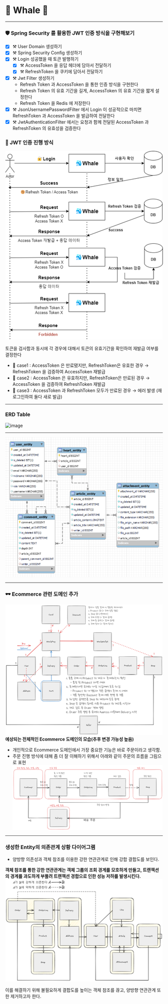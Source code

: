 # 🐳 Whale 🐳
___

### 🛡️ Spring Security 를 활용한 JWT 인증 방식을 구현해보기
- [x] ⚒️ User Domain 생성하기
- [x] ⚒️ Spring Security Config 생성하기
- [x] ⚒️ Login 성공했을 때 토큰 발행하기
    - [x] ⚒️ AccessToken 을 응답 헤더에 담아서 전달하기
    - [x] ⚒️ RefreshToken 을 쿠키에 담아서 전달하기 
- [x] ⚒️ Jwt Filter 생성하기
    - Refresh Token 과 AccessToken 을 통한 인증 방식을 구현한다
    - Refresh Token 의 유효 기간을 길게, AccessToken 의 유효 기간을 짧게 설정한다
    - Refresh Token 을 Redis 에 저장한다
- [x] ⚒️ JsonUsernamePasswordFilter 에서 Login 이 성공적으로 마치면 RefreshToken 과 AccessToken 을 발급하여 전달한다
- [x] ⚒️ JwtAuthenticationFilter 에서는 요청과 함께 전달된 AccessToken 과 RefreshToken 의 유효성을 검증한다

### 🔐 JWT 인증 진행 방식
![img.png](docs/resource/img.png)

토큰을 검사함과 동시에 각 경우에 대해서 토큰의 유효기간을 확인하여 재발급 여부를 결정한다

- 🐬 case1 : AccessToken 은 만료됐지만, RefreshToken은 유효한 경우 →  RefreshToken 을 검증하여 AccessToken 재발급
- 🐬 case2 : AccessToken 은 유효하지만, RefreshToken은 만료된 경우 →  AccessToken 을 검증하여 RefreshToken 재발급
- 🐬 case3 : AccessToken 과 RefreshToken 모두가 만료된 경우 → 에러 발생 (재 로그인하여 둘다 새로 발급)

---

### ERD Table

![image](https://github.com/BullChallenger/Whale/assets/87288460/4b44abc0-02cd-4331-8ce8-9df9219498d9)

---

![image](docs/resource/erd-v2.png)

---

### 🕶 Ecommerce 관련 도메인 추가

![image](docs/resource/Drawing%202024-02-05%2015.08.21.excalidraw.png)
**예상되는 전체적인 Ecommerce 도메인의 모습(추후 변경 가능성 높음)**

- 개인적으로 Ecommerce 도메인에서 가장 중요한 기능은 바로 주문이라고 생각함.
- 주문 진행 방식에 대해 좀 더 잘 이해하기 위해서 아래와 같이 주문의 흐름을 그림으로 표현
![image](docs/resource/Drawing%202024-02-07%2009.15.39.excalidraw.png)

---

### 생성한 Entity의 의존관계 상황 다이어그램
- 양방향 의존성과 객체 참조를 이용한 강한 연관관계로 인해 강합 결합도를 보인다.

**객체 참조를 통한 강한 연관관계는 객체 그룹의 조회 경계를 모호하게 만들고, 트랜잭션의 경계를 과도하게 부풀려 트랜잭션 경합으로 인한 성능 저하를 발생시킨다.** 
![image](/docs/resource/Whale_의존관계.png)

이를 해결하기 위해 불필요하게 결합도를 높이는 객체 참조를 끊고, 양방향 연관관계 또한 제거하고자 한다.

